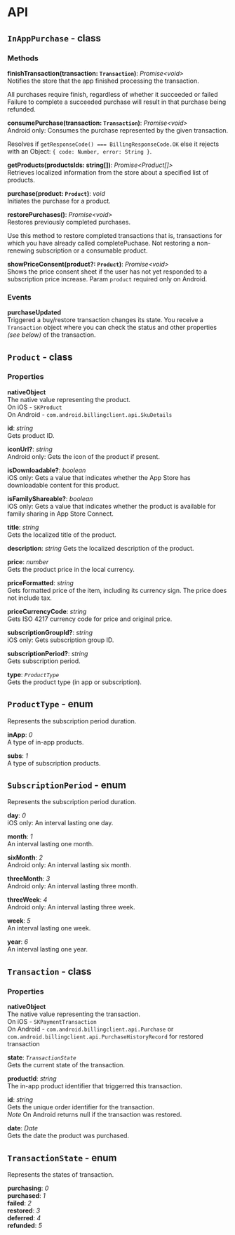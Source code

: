 # API

## `InAppPurchase` - class

### Methods

**finishTransaction(transaction: `Transaction`)**: *Promise\<void\>*  
Notifies the store that the app finished processing the transaction.

All purchases require finish, regardless of whether it succeeded or failed Failure to complete a succeeded purchase will result in that purchase being refunded. 

**consumePurchase(transaction: `Transaction`)**: *Promise\<void\>*  
Android only: Consumes the purchase represented by the given transaction.

Resolves if `getResponseCode() === BillingResponseCode.OK`
else it rejects with an Object: `{ code: Number, error: String }`.

**getProducts(productsIds: string[])**: *Promise\<Product[]\>*  
Retrieves localized information from the store about a specified list of products.

**purchase(product: `Product`)**: *void*  
Initiates the purchase for a product.

**restorePurchases()**: *Promise\<void\>*  
Restores previously completed purchases.

Use this method to restore completed transactions that is,
transactions for which you have already called completePuchase. 
Not restoring a non-renewing subscription or a consumable product.

**showPriceConsent(product?: `Product`)**: *Promise\<void\>*  
Shows the price consent sheet if the user has not yet responded to a subscription price increase.
Param `product` required only on Android.

### Events
**purchaseUpdated**  
Triggered a buy/restore transaction changes its state. You receive a `Transaction` object where you can check the status and other properties  *(see below)* of the transaction. 

## `Product` - class
### Properties

**nativeObject**  
The native value representing the product.  
On iOS - `SKProduct`  
On Android - `com.android.billingclient.api.SkuDetails`

**id**: *string*  
Gets product ID.

**iconUrl?**: *string*  
Android only: Gets the icon of the product if present.

**isDownloadable?**: *boolean*  
iOS only: Gets a value that indicates whether the App Store has downloadable content for this product.

**isFamilyShareable?**: *boolean*  
iOS only: Gets a value that indicates whether the product is available for family sharing in App Store Connect.

**title**: *string*  
Gets the localized title of the product.

**description**: *string*
Gets the localized description of the product.

**price**: *number*  
Gets the product price in the local currency.

**priceFormatted**: *string*  
Gets formatted price of the item, including its currency sign. The price does not include tax.

**priceCurrencyCode**: *string*  
Gets ISO 4217 currency code for price and original price.

**subscriptionGroupId?**: *string*  
iOS only: Gets subscription group ID.

**subscriptionPeriod?**: *string*  
Gets subscription period.

**type**: *`ProductType`*  
Gets the product type (in app or subscription).

## `ProductType` - enum
Represents the subscription period duration.  

**inApp**: *0*  
A type of in-app products.

**subs**: *1*  
A type of subscription products.

## `SubscriptionPeriod` - enum
Represents the subscription period duration.  

**day**: *0*  
iOS only: An interval lasting one day.

**month**: *1*  
An interval lasting one month.

**sixMonth**: *2*  
Android only: An interval lasting six month.

**threeMonth**: *3*  
Android only: An interval lasting three month.

**threeWeek**: *4*  
Android only: An interval lasting three week.

**week**: *5*  
An interval lasting one week.

**year**: *6*  
An interval lasting one year.

## `Transaction` - class
### Properties
**nativeObject**  
The native value representing the transaction.  
On iOS - `SKPaymentTransaction`  
On Android - `com.android.billingclient.api.Purchase` or `com.android.billingclient.api.PurchaseHistoryRecord` for restored transaction 

**state**: *`TransactionState`*  
Gets the current state of the transaction.

**productId**: *string*  
The in-app product identifier that triggerred this transaction. 

**id**: *string*  
Gets the unique order identifier for the transaction.  
*Note* On Android returns null if the transaction was restored.

**date**: *Date*  
Gets the date the product was purchased.  

## `TransactionState` - enum
Represents the states of transaction.

**purchasing**: *0*  
**purchased**: *1*  
**failed**: *2*  
**restored**: *3*  
**deferred**: *4*  
**refunded**: *5*  